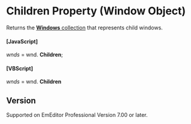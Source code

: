 # Children Property (Window Object)

Returns the [**Windows** collection](../windows/index) that represents child windows.

#### \[JavaScript\]

_wnds_ = wnd. **Children**;

#### \[VBScript\]

_wnds_ = wnd. **Children**

## Version

Supported on EmEditor Professional Version 7.00 or later.
